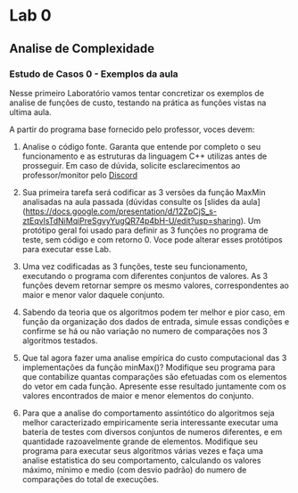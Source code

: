 # Lab 0

## Analise de Complexidade 

### Estudo de Casos 0 - Exemplos da aula

Nesse primeiro Laboratório vamos tentar concretizar os exemplos de analise de funções de custo, testando na prática as funções vistas na ultima aula. 

A partir do programa base fornecido pelo professor, voces devem: 

1) Analise o código fonte. Garanta que entende por completo o seu funcionamento e as estruturas da linguagem C++ utilizas antes de prosseguir. Em caso de dúvida, solicite esclarecimentos ao professor/monitor pelo [Discord](https://discord.gg/Aqnd2f)

2) Sua primeira tarefa será codificar as 3 versões da função MaxMin analisadas na aula passada (dúvidas consulte os [slides da aula] (https://docs.google.com/presentation/d/12ZpCjS_s-ztEqvlsTdNiMqiPreSgvyYugQR74p4bH-U/edit?usp=sharing). 
   Um protótipo geral foi usado para definir as 3 funções no programa de teste, sem código e com retorno 0. Voce pode alterar esses protótipos para executar esse Lab. 
  
3) Uma vez codificadas as 3 funções, teste seu funcionamento, executando o programa com diferentes conjuntos de valores. As 3 funções devem retornar sempre os mesmo valores, correspondentes ao maior e menor valor daquele conjunto. 

4) Sabendo da teoria que os algoritmos podem ter melhor e pior caso, em função da organização dos dados de entrada, simule essas condições e confirme se há ou não variação no numero de comparações nos 3 algoritmos testados. 

5) Que tal agora fazer uma analise empírica do custo computacional das 3 implementações da função minMax()? 
   Modifique seu programa para que contabilize quantas comparações são efetuadas com os elementos do vetor em cada função.
   Apresente esse resultado juntamente com os valores encontrados de maior e menor elementos do conjunto. 
   
6) Para que a analise do comportamento assintótico do algoritmos seja melhor caracterizado empiricamente seria interessante executar uma bateria de testes com diversos conjuntos de numeros diferentes, e em quantidade razoavelmente grande de elementos. 
   Modifique seu programa para executar seus algoritmos várias vezes e faça uma analise estatistica do seu comportamento, calculando os  valores máximo, mínimo e medio (com desvio padrão) do numero de comparações do total de execuções. 
